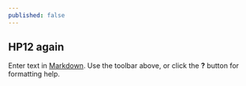 ```yaml
---
published: false
---
```

## HP12 again

Enter text in [Markdown](http://daringfireball.net/projects/markdown/). Use the toolbar above, or click the **?** button for formatting help.
